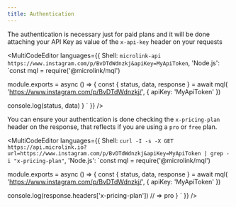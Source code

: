 ```yaml
---
title: Authentication
---
```


The authentication is necessary just for paid plans and it will be done attaching your API Key as value of the `x-api-key` header on your requests

<MultiCodeEditor languages={{
  Shell: `microlink-api https://www.instagram.com/p/BvDTdWdnzkj&apiKey=MyApiToken`,
  'Node.js': `const mql = require('@microlink/mql')
 
module.exports = async () => {
  const { status, data, response } = await mql(
    'https://www.instagram.com/p/BvDTdWdnzkj/', { 
      apiKey: 'MyApiToken' 
    })
  
  console.log(status, data)
}
  `
  }} 
/>


You can ensure your authentication is done checking the `x-pricing-plan` header on the response, that reflects if you are using a `pro` or `free` plan.

<MultiCodeEditor languages={{
  Shell: `curl -I -s -X GET https://api.microlink.io?url=https://www.instagram.com/p/BvDTdWdnzkj&apiKey=MyApiToken | grep -i "x-pricing-plan"`,
  'Node.js': `const mql = require('@microlink/mql')
 
module.exports = async () => {
  const { status, data, response } = await mql(
    'https://www.instagram.com/p/BvDTdWdnzkj/', { 
      apiKey: 'MyApiToken' 
    })
  
  console.log(response.headers['x-pricing-plan']) // => pro
}
  `
  }} 
/>
